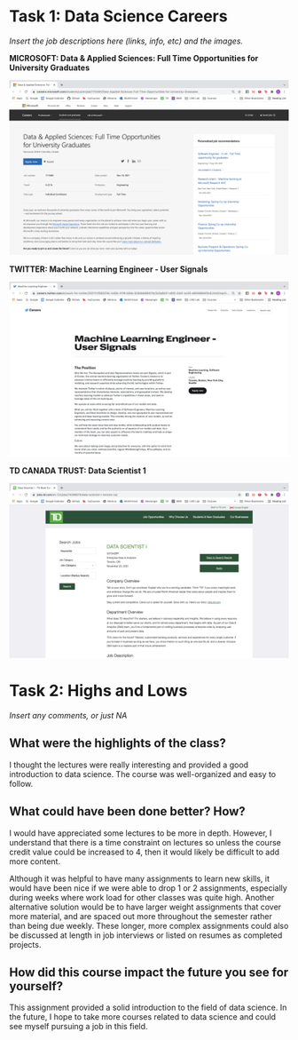 # Task 1: Data Science Careers

*Insert the job descriptions here (links, info, etc) and the images.*

**MICROSOFT: Data & Applied Sciences: Full Time Opportunities for University Graduates**

![job1](https://github.com/emily-yw-tam/comp598-2021/blob/main/hw10/images/image1.png)

**TWITTER: Machine Learning Engineer - User Signals**

![job1](https://github.com/emily-yw-tam/comp598-2021/blob/main/hw10/images/image2.png)

**TD CANADA TRUST: Data Scientist 1**

![job1](https://github.com/emily-yw-tam/comp598-2021/blob/main/hw10/images/image3.png)


# Task 2: Highs and Lows

*Insert any comments, or just NA*

## What were the highlights of the class?

I thought the lectures were really interesting and provided a good introduction to data science.  The course was well-organized and easy to follow.

## What could have been done better? How?

I would have appreciated some lectures to be more in depth.  However, I understand that there is a time constraint on lectures so unless the course credit value could be increased to 4, then it would likely be difficult to add more content.  

Although it was helpful to have many assignments to learn new skills, it would have been nice if we were able to drop 1 or 2 assignments, especially during weeks where work load for other classes was quite high.  Another alternative solution would be to have larger weight assignments that cover more material, and are spaced out more throughout the semester rather than being due weekly.  These longer, more complex assignments could also be discussed at length in job interviews or listed on resumes as completed projects.

## How did this course impact the future you see for yourself?

This assignment provided a solid introduction to the field of data science.  In the future, I hope to take more courses related to data science and could see myself pursuing a job in this field.

